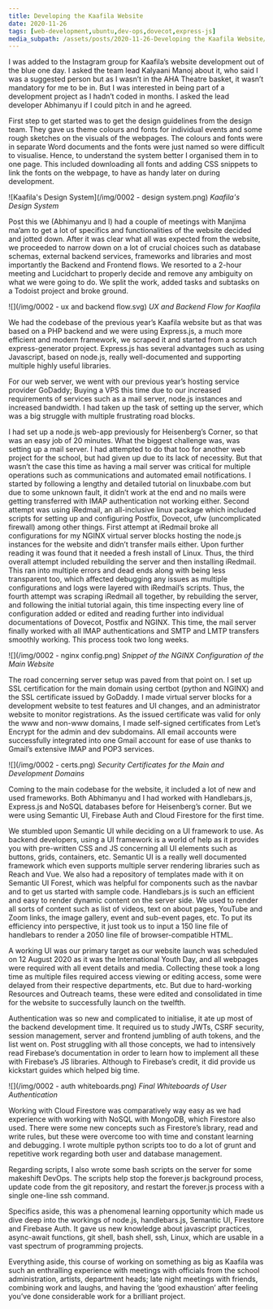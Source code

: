 ```yaml
---
title: Developing the Kaafila Website
date: 2020-11-26
tags: [web-development,ubuntu,dev-ops,dovecot,express-js]
media_subpath: /assets/posts/2020-11-26-Developing the Kaafila Website/
---
```

I was added to the Instagram group for Kaafila’s website development out of the blue one day. I asked the team lead Kalyaani Manoj about it, who said I was a suggested person but as I wasn’t in the AHA Theatre basket, it wasn’t mandatory for me to be in. But I was interested in being part of a development project as I hadn’t coded in months. I asked the lead developer Abhimanyu if I could pitch in and he agreed.

First step to get started was to get the design guidelines from the design team. They gave us theme colours and fonts for individual events and some rough sketches on the visuals of the webpages. The colours and fonts were in separate Word documents and the fonts were just named so were difficult to visualise. Hence, to understand the system better I organised them in to one page. This included downloading all fonts and adding CSS snippets to link the fonts on the webpage, to have as handy later on during development.

![Kaafila's Design System](/img/0002 - design system.png)
_Kaafila's Design System_

Post this we (Abhimanyu and I) had a couple of meetings with Manjima ma’am to get a lot of specifics and functionalities of the website decided and jotted down. After it was clear what all was expected from the website, we proceeded to narrow down on a lot of crucial choices such as database schemas, external backend services, frameworks and libraries and most importantly the Backend and Frontend flows. We resorted to a 2-hour meeting and Lucidchart to properly decide and remove any ambiguity on what we were going to do. We split the work, added tasks and subtasks on a Todoist project and broke ground.

![](/img/0002 - ux and backend flow.svg)
_UX and Backend Flow for Kaafila_

We had the codebase of the previous year’s Kaafila website but as that was based on a PHP backend and we were using Express.js, a much more efficient and modern framework, we scraped it and started from a scratch express-generator project. Express.js has several advantages such as using Javascript, based on node.js, really well-documented and supporting multiple highly useful libraries.

For our web server, we went with our previous year’s hosting service provider GoDaddy; Buying a VPS this time due to our increased requirements of services such as a mail server, node.js instances and increased bandwidth. I had taken up the task of setting up the server, which was a big struggle with multiple frustrating road blocks.

I had set up a node.js web-app previously for Heisenberg’s Corner, so that was an easy job of 20 minutes. What the biggest challenge was, was setting up a mail server. I had attempted to do that too for another web project for the school, but had given up due to its lack of necessity. But that wasn’t the case this time as having a mail server was critical for multiple operations such as communications and automated email notifications. I started by following a lengthy and detailed tutorial on linuxbabe.com but due to some unknown fault, it didn’t work at the end and no mails were getting transferred with IMAP authentication not working either. Second attempt was using iRedmail, an all-inclusive linux package which included scripts for setting up and configuring Postfix, Dovecot, ufw (uncomplicated firewall) among other things. First attempt at iRedmail broke all configurations for my NGINX virtual server blocks hosting the node.js instances for the website and didn’t transfer mails either. Upon further reading it was found that it needed a fresh install of Linux. Thus, the third overall attempt included rebuilding the server and then installing iRedmail. This ran into multiple errors and dead ends along with being less transparent too, which affected debugging any issues as multiple configurations and logs were layered with iRedmail’s scripts. Thus, the fourth attempt was scraping iRedmail all together, by rebuilding the server, and following the initial tutorial again, this time inspecting every line of configuration added or edited and reading further into individual documentations of Dovecot, Postfix and NGINX. This time, the mail server finally worked with all IMAP authentications and SMTP and LMTP transfers smoothly working. This process took two long weeks.

![](/img/0002 - nginx config.png)
_Snippet of the NGINX Configuration of the Main Website_

The road concerning server setup was paved from that point on. I set up SSL certification for the main domain using certbot (python and NGINX) and the SSL certificate issued by GoDaddy. I made virtual server blocks for a development website to test features and UI changes, and an administrator website to monitor registrations. As the issued certificate was valid for only the www and non-www domains, I made self-signed certificates from Let’s Encrypt for the admin and dev subdomains. All email accounts were successfully integrated into one Gmail account for ease of use thanks to Gmail’s extensive IMAP and POP3 services.

![](/img/0002 - certs.png)
_Security Certificates for the Main and Development Domains_

Coming to the main codebase for the website, it included a lot of new and used frameworks. Both Abhimanyu and I had worked with Handlebars.js, Express.js and NoSQL databases before for Heisenberg’s corner. But we were using Semantic UI, Firebase Auth and Cloud Firestore for the first time.

We stumbled upon Semantic UI while deciding on a UI framework to use. As backend developers, using a UI framework is a world of help as it provides you with pre-written CSS and JS concerning all UI elements such as buttons, grids, containers, etc. Semantic UI is a really well documented framework which even supports multiple server rendering libraries such as Reach and Vue. We also had a repository of templates made with it on Semantic UI Forest, which was helpful for components such as the navbar and to get us started with sample code. Handlebars.js is such an efficient and easy to render dynamic content on the server side. We used to render all sorts of content such as list of videos, text on about pages, YouTube and Zoom links, the image gallery, event and sub-event pages, etc. To put its efficiency into perspective, it just took us to input a 150 line file of handlebars to render a 2050 line file of browser-compatible HTML.

A working UI was our primary target as our website launch was scheduled on 12 August 2020 as it was the International Youth Day, and all webpages were required with all event details and media. Collecting these took a long time as multiple files required access viewing or editing access, some were delayed from their respective departments, etc. But due to hard-working Resources and Outreach teams, these were edited and consolidated in time for the website to successfully launch on the twelfth.

Authentication was so new and complicated to initialise, it ate up most of the backend development time. It required us to study JWTs, CSRF security, session management, server and frontend jumbling of auth tokens, and the list went on. Post struggling with all those concepts, we had to intensively read Firebase’s documentation in order to learn how to implement all these with Firebase’s JS libraries. Although to Firebase’s credit, it did provide us kickstart guides which helped big time.

![](/img/0002 - auth whiteboards.png)
_Final Whiteboards of User Authentication_

Working with Cloud Firestore was comparatively way easy as we had experience with working with NoSQL with MongoDB, which Firestore also used. There were some new concepts such as Firestore’s library, read and write rules, but these were overcome too with time and constant learning and debugging. I wrote multiple python scripts too to do a lot of grunt and repetitive work regarding both user and database management.

Regarding scripts, I also wrote some bash scripts on the server for some makeshift DevOps. The scripts help stop the forever.js background process, update code from the git repository, and restart the forever.js process with a single one-line ssh command.

Specifics aside, this was a phenomenal learning opportunity which made us dive deep into the workings of node.js, handlebars.js, Semantic UI, Firestore and Firebase Auth. It gave us new knowledge about javascript practices, async-await functions, git shell, bash shell, ssh, Linux, which are usable in a vast spectrum of programming projects.

Everything aside, this course of working on something as big as Kaafila was such an enthralling experience with meetings with officials from the school administration, artists, department heads; late night meetings with friends, combining work and laughs, and having the ‘good exhaustion’ after feeling you’ve done considerable work for a brilliant project.